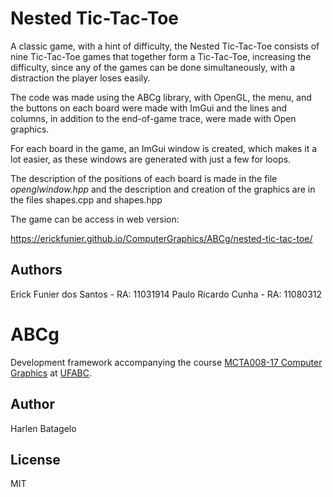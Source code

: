# Nested Tic-Tac-Toe

A classic game, with a hint of difficulty, the Nested Tic-Tac-Toe consists of nine Tic-Tac-Toe games that together form a Tic-Tac-Toe, increasing the difficulty, since any of the games can be done simultaneously, with a distraction the player loses easily.

The code was made using the ABCg library, with OpenGL, the menu, and the buttons on each board were made with ImGui and the lines and columns, in addition to the end-of-game trace, were made with Open graphics.

For each board in the game, an ImGui window is created, which makes it a lot easier, as these windows are generated with just a few for loops.


The description of the positions of each board is made in the file _openglwindow.hpp_ and the description and creation of the graphics are in the files shapes.cpp and shapes.hpp

The game can be access in web version:

   https://erickfunier.github.io/ComputerGraphics/ABCg/nested-tic-tac-toe/


## Authors
   Erick Funier dos Santos - RA: 11031914
   Paulo Ricardo Cunha - RA: 11080312

# ABCg

Development framework accompanying the course [MCTA008-17 Computer Graphics](http://professor.ufabc.edu.br/~harlen.batagelo/cg/) at [UFABC](https://www.ufabc.edu.br/).

## Author

Harlen Batagelo

## License

MIT
